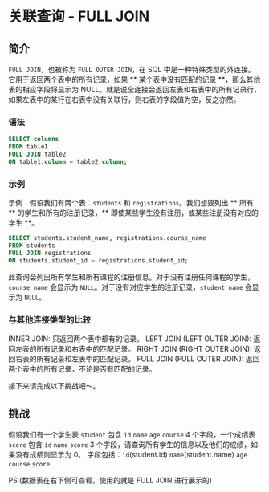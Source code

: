 # 关联查询 - FULL JOIN

## 简介

`FULL JOIN`，也被称为 `FULL OUTER JOIN`，在 SQL 中是一种特殊类型的外连接。它用于返回两个表中的所有记录，如果 ** 某个表中没有匹配的记录 **，那么其他表的相应字段将显示为 NULL。就是说全连接会返回左表和右表中的所有记录行，如果左表中的某行在右表中没有关联行，则右表的字段值为空，反之亦然。

### 语法

```sql
SELECT columns
FROM table1
FULL JOIN table2
ON table1.column = table2.column;
```

### 示例

示例：假设我们有两个表：`students` 和 `registrations`。我们想要列出 ** 所有 ** 的学生和所有的注册记录，** 即使某些学生没有注册，或某些注册没有对应的学生 **。

```sql
SELECT students.student_name, registrations.course_name
FROM students
FULL JOIN registrations
ON students.student_id = registrations.student_id;
```

此查询会列出所有学生和所有课程的注册信息。对于没有注册任何课程的学生，`course_name` 会显示为 `NULL`。对于没有对应学生的注册记录，`student_name` 会显示为 `NULL`。

### 与其他连接类型的比较

INNER JOIN: 只返回两个表中都有的记录。
LEFT JOIN (LEFT OUTER JOIN): 返回左表的所有记录和右表中的匹配记录。
RIGHT JOIN (RIGHT OUTER JOIN): 返回右表的所有记录和左表中的匹配记录。
FULL JOIN (FULL OUTER JOIN): 返回两个表中的所有记录，不论是否有匹配的记录。

接下来请完成以下挑战吧～。

## 挑战

假设我们有一个学生表 `student` 包含 `id` `name` `age` `course` 4 个字段，一个成绩表 `score` 包含 `id` `name` `score` 3 个字段，请查询所有学生的信息以及他们的成绩，如果没有成绩则显示为 0。
字段包括：`id`(student.id) `name`(student.name) `age` `course` `score`

PS (数据表在右下侧可查看，使用的就是 FULL JOIN 进行展示的)
